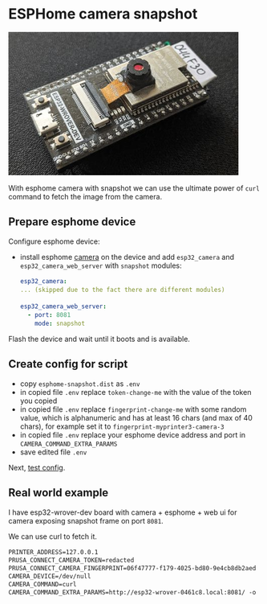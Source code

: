 # ESPHome camera snapshot

![esp32-wrover-dev](./static/esp32-camera.jpg)

With esphome camera with snapshot we can use the ultimate power of `curl`
command to fetch the image from the camera.

## Prepare esphome device

Configure esphome device:

- install esphome [camera](https://esphome.io/components/esp32_camera.html)
  on the device and add `esp32_camera` and `esp32_camera_web_server` with
  `snapshot` modules:

  ```yaml
  esp32_camera:
  ... (skipped due to the fact there are different modules)

  esp32_camera_web_server:
    - port: 8081
      mode: snapshot
  ```

Flash the device and wait until it boots and is available.

## Create config for script

- copy `esphome-snapshot.dist` as `.env`
- in copied file `.env` replace `token-change-me` with the value
  of the token you copied
- in copied file `.env` replace `fingerprint-change-me` with some
  random value, which is alphanumeric and has at least 16 chars (and max of 40 chars),
  for example set it to `fingerprint-myprinter3-camera-3`
- in copied file `.env` replace your esphome device address and port
  in `CAMERA_COMMAND_EXTRA_PARAMS`
- save edited file `.env`

Next, [test config](./test.config.md).

## Real world example

I have esp32-wrover-dev board with camera + esphome + web ui for camera exposing
snapshot frame on port `8081`.

We can use curl to fetch it.

```shell
PRINTER_ADDRESS=127.0.0.1
PRUSA_CONNECT_CAMERA_TOKEN=redacted
PRUSA_CONNECT_CAMERA_FINGERPRINT=06f47777-f179-4025-bd80-9e4cb8db2aed
CAMERA_DEVICE=/dev/null
CAMERA_COMMAND=curl
CAMERA_COMMAND_EXTRA_PARAMS=http://esp32-wrover-0461c8.local:8081/ -o
```
